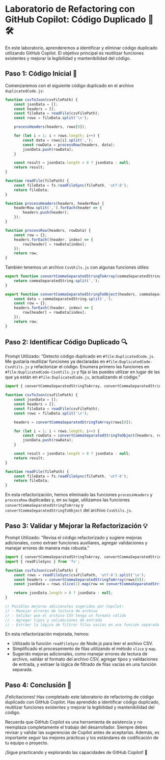 # Laboratorio de Refactoring con GitHub Copilot: Código Duplicado 🔄🛠️

En este laboratorio, aprenderemos a identificar y eliminar código duplicado utilizando GitHub Copilot. El objetivo principal es reutilizar funciones existentes y mejorar la legibilidad y mantenibilidad del código.

## Paso 1: Código Inicial 📄

Comenzaremos con el siguiente código duplicado en el archivo `duplicatedCode.js`:

```javascript
function csvToJson(csvFilePath) {
    const jsonData = [];
    const headers = [];
    const fileData = readFile(csvFilePath);
    const rows = fileData.split('\n');

    processHeaders(headers, rows[0]);

    for (let i = 1; i < rows.length; i++) {
        const data = rows[i].split(',');
        const rowData = processRow(headers, data);
        jsonData.push(rowData);
    }

    const result = jsonData.length > 0 ? jsonData : null;
    return result;
}

function readFile(filePath) {
    const fileData = fs.readFileSync(filePath, 'utf-8');
    return fileData;
}

function processHeaders(headers, headerRow) {
    headerRow.split(',').forEach(header => {
        headers.push(header);
    });
}

function processRow(headers, rowData) {
    const row = {};
    headers.forEach((header, index) => {
        row[header] = rowData[index];
    });
    return row;
}
```

También tenemos un archivo `CsvUtils.js` con algunas funciones útiles:

```javascript
export function convertCommaSeparatedStringToArray(commaSeparatedString) {
    return commaSeparatedString.split(',');
}

export function convertCommaSeparatedStringToObject(headers, commaSeparatedString) {
    const data = commaSeparatedString.split(',');
    const row = {};
    headers.forEach((header, index) => {
        row[header] = rowData[index];
    });
    return row;
}
```

## Paso 2: Identificar Código Duplicado 🔍

Prompt Utilizado: "Detecto código duplicado en `#file:DuplicatedCode.js`. Me gustaría reutilizar funciones ya declaradas en `#file:DuplicatedCode-CsvUtils.js` y refactorizar el código. Enumera primero las funciones en `#file:DuplicatedCode-CsvUtils.js` y fija si las puedes utilizar en lugar de las que ya están en `#file:DuplicatedCode.js`, actualizando el código."

```javascript
import { convertCommaSeparatedStringToArray, convertCommaSeparatedStringToObject } from './DuplicatedCode-CsvUtils.js';

function csvToJson(csvFilePath) {
    const jsonData = [];
    const headers = [];
    const fileData = readFile(csvFilePath);
    const rows = fileData.split('\n');

    headers = convertCommaSeparatedStringToArray(rows[0]);

    for (let i = 1; i < rows.length; i++) {
        const rowData = convertCommaSeparatedStringToObject(headers, rows[i]);
        jsonData.push(rowData);
    }

    const result = jsonData.length > 0 ? jsonData : null;
    return result;
}

function readFile(filePath) {
    const fileData = fs.readFileSync(filePath, 'utf-8');
    return fileData;
}
```

En esta refactorización, hemos eliminado las funciones `processHeaders` y `processRow` duplicadas y, en su lugar, utilizamos las funciones `convertCommaSeparatedStringToArray` y `convertCommaSeparatedStringToObject` del archivo `CsvUtils.js`.

## Paso 3: Validar y Mejorar la Refactorización 💡

Prompt Utilizado: "Revisa el código refactorizado y sugiere mejoras adicionales, como extraer funciones auxiliares, agregar validaciones y manejar errores de manera más robusta."

```javascript
import { convertCommaSeparatedStringToArray, convertCommaSeparatedStringToObject } from './DuplicatedCode-CsvUtils.js';
import { readFileSync } from 'fs';

function csvToJson(csvFilePath) {
    const rows = readFileSync(csvFilePath, 'utf-8').split('\n');
    const headers = convertCommaSeparatedStringToArray(rows[0]);
    const jsonData = rows.slice(1).map(row => convertCommaSeparatedStringToObject(headers, row));

    return jsonData.length > 0 ? jsonData : null;
}

// Posibles mejoras adicionales sugeridas por Copilot:
// - Manejar errores de lectura de archivo
// - Validar que el archivo CSV tenga un formato válido
// - Agregar tipos y validaciones de entrada
// - Extraer la lógica de filtrar filas vacías en una función separada
```

En esta refactorización mejorada, hemos:

- Utilizado la función `readFileSync` de Node.js para leer el archivo CSV.
- Simplificado el procesamiento de filas utilizando el método `slice` y `map`.
- Sugerido mejoras adicionales, como manejar errores de lectura de archivo, validar el formato del archivo CSV, agregar tipos y validaciones de entrada, y extraer la lógica de filtrado de filas vacías en una función separada.

## Paso 4: Conclusión 🎉

¡Felicitaciones! Has completado este laboratorio de refactoring de código duplicado con GitHub Copilot. Has aprendido a identificar código duplicado, reutilizar funciones existentes y mejorar la legibilidad y mantenibilidad del código.

Recuerda que GitHub Copilot es una herramienta de asistencia y no reemplaza completamente el trabajo del desarrollador. Siempre debes revisar y validar las sugerencias de Copilot antes de aceptarlas. Además, es importante seguir las mejores prácticas y los estándares de codificación de tu equipo o proyecto.

¡Sigue practicando y explorando las capacidades de GitHub Copilot! 🚀